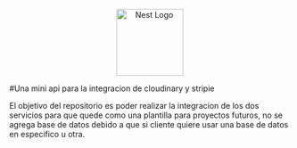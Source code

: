 <p align="center">
  <a href="http://nestjs.com/" target="blank"><img src="https://nestjs.com/img/logo-small.svg" width="120" alt="Nest Logo" /></a>
</p>
#Una mini api para la integracion de cloudinary y stripie


El objetivo del repositorio es poder realizar la integracion de los dos servicios
para que quede como una plantilla para proyectos futuros, no se agrega base de datos
debido a que si cliente quiere usar una base de datos en especifico u otra.
